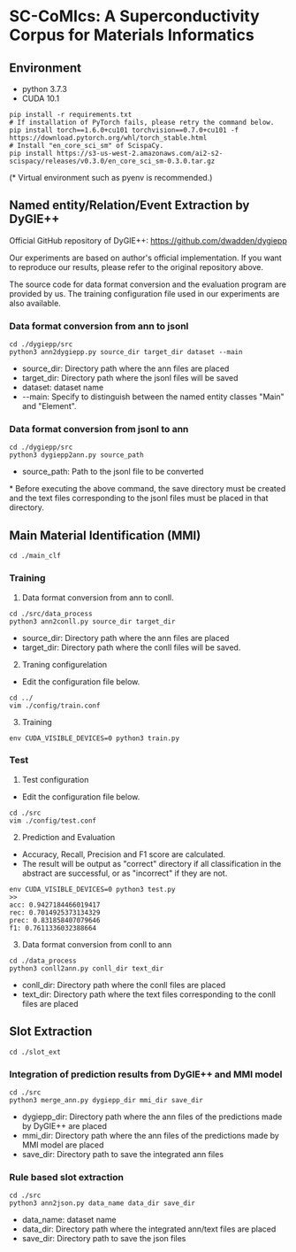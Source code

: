 # SC-CoMIcs: A Superconductivity Corpus for Materials Informatics
## Environment
- python 3.7.3
- CUDA 10.1
```fish
pip install -r requirements.txt
# If installation of PyTorch fails, please retry the command below.
pip install torch==1.6.0+cu101 torchvision==0.7.0+cu101 -f https://download.pytorch.org/whl/torch_stable.html
# Install "en_core_sci_sm" of ScispaCy.
pip install https://s3-us-west-2.amazonaws.com/ai2-s2-scispacy/releases/v0.3.0/en_core_sci_sm-0.3.0.tar.gz
```
(\* Virtual environment such as pyenv is recommended.)

## Named entity/Relation/Event Extraction by DyGIE++
Official GitHub repository of DyGIE++: https://github.com/dwadden/dygiepp

Our experiments are based on author's official implementation. If you want to reproduce our results, please refer to the original repository above.

The source code for data format conversion and the evaluation program are provided by us. The training configuration file used in our experiments are also available.
### Data format conversion from ann to jsonl
```fish
cd ./dygiepp/src
python3 ann2dygiepp.py source_dir target_dir dataset --main
```
- source_dir: Directory path where the ann files are placed
- target_dir: Directory path where the jsonl files will be saved
- dataset: dataset name
- --main: Specify to distinguish between the named entity classes "Main" and "Element".
### Data format conversion from jsonl to ann
```fish
cd ./dygiepp/src
python3 dygiepp2ann.py source_path
```
- source_path: Path to the jsonl file to be converted

\* Before executing the above command, the save directory must be created and the text files corresponding to the jsonl files must be placed in that directory.
## Main Material Identification (MMI)
```fish
cd ./main_clf
```
### Training
1. Data format conversion from ann to conll.
```fish
cd ./src/data_process
python3 ann2conll.py source_dir target_dir
```
- source_dir: Directory path where the ann files are placed
- target_dir: Directory path where the conll files will be saved.
2. Traning configurelation
- Edit the configuration file below.
```fish
cd ../
vim ./config/train.conf
```
3. Training
```fish
env CUDA_VISIBLE_DEVICES=0 python3 train.py
```
### Test
1. Test configuration
- Edit the configuration file below.
```fish
cd ./src
vim ./config/test.conf
```
2. Prediction and Evaluation
- Accuracy, Recall, Precision and F1 score are calculated.
- The result will be output as "correct" directory if all classification in the abstract are successful, or as "incorrect" if they are not.
```fish
env CUDA_VISIBLE_DEVICES=0 python3 test.py
>>
acc: 0.9427184466019417
rec: 0.7014925373134329
prec: 0.831858407079646
f1: 0.7611336032388664
```
3. Data format conversion from conll to ann
```fish
cd ./data_process
python3 conll2ann.py conll_dir text_dir
```
- conll_dir: Directory path where the conll files are placed
- text_dir: Directory path where the text files corresponding to the conll files are placed
## Slot Extraction
```fish
cd ./slot_ext
```
### Integration of prediction results from DyGIE++ and MMI model
```fish
cd ./src
python3 merge_ann.py dygiepp_dir mmi_dir save_dir
```
- dygiepp_dir: Directory path where the ann files of the predictions made by DyGIE++ are placed
- mmi_dir: Directory path where the ann files of the predictions made by MMI model are placed
- save_dir: Directory path to save the integrated ann files
### Rule based slot extraction
```fish
cd ./src
python3 ann2json.py data_name data_dir save_dir
```
- data_name: dataset name
- data_dir: Directory path where the integrated ann/text files are placed
- save_dir: Directory path to save the json files

